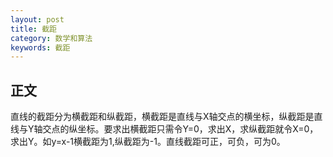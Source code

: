 ```yaml
---
layout: post
title: 截距
category: 数学和算法
keywords: 截距
---
```


## 正文

直线的截距分为横截距和纵截距，横截距是直线与X轴交点的横坐标，纵截距是直线与Y轴交点的纵坐标。要求出横截距只需令Y=0，求出X，求纵截距就令X=0，求出Y。如y=x-1横截距为1,纵截距为-1。直线截距可正，可负，可为0。